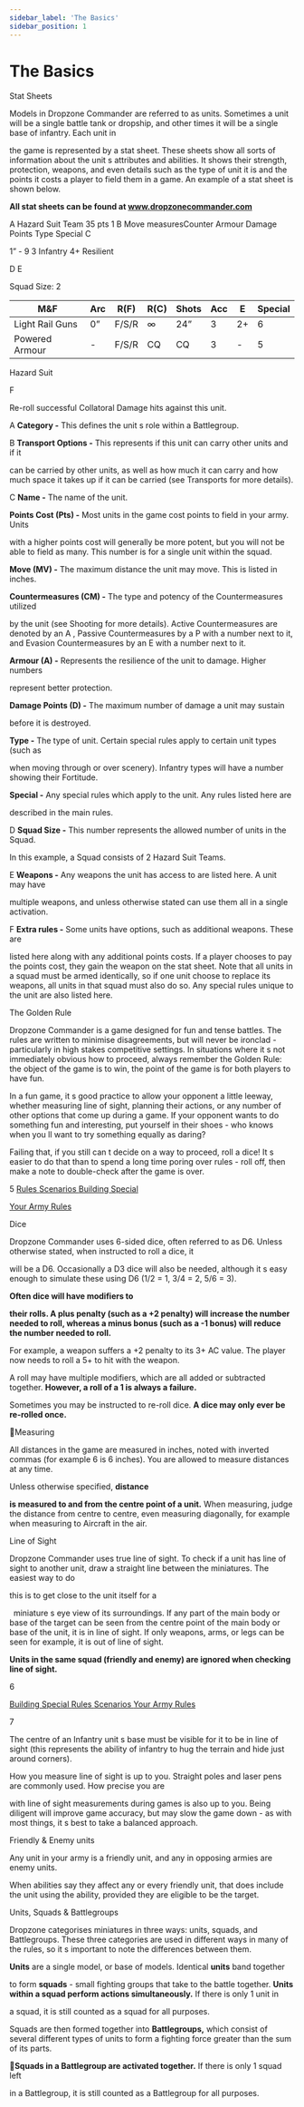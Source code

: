 ```yaml
---
sidebar_label: 'The Basics'
sidebar_position: 1
---
```


# The Basics

Stat Sheets

Models in Dropzone Commander are referred to as units. Sometimes a unit will be a single battle tank or dropship, and other times it will be a single base of infantry. Each unit in

the game is represented by a stat sheet. These sheets show all sorts of information about the unit s attributes and abilities. It shows their strength, protection, weapons, and even details such as the type of unit it is and the points it costs a player to field them in a game. An example of a stat sheet is shown below.

**All stat sheets can be found at www.dropzonecommander.com**

A Hazard Suit Team 35 pts 1 B Move measuresCounter  Armour Damage Points Type Special C

1” - 9 3 Infantry 4+ Resilient

D E

Squad Size: 2



|M&F|Arc|R(F)|R(C)|Shots|Acc|E|Special|
| - | - | - | - | - | - | - | - |
|Light Rail Guns|0”|F/S/R|∞|24”|3|2+|6|Focus-2, RW-1|
|Powered Armour|-|F/S/R|CQ|CQ|3|-|5|RW-1|
Hazard Suit

F

Re-roll successful Collatoral Damage hits against this unit.

A **Category -** This defines the unit s role within a Battlegroup.

B **Transport Options -** This represents if this unit can carry other units and if it

can be carried by other units, as well as how much it can carry and how much space it takes up if it can be carried (see Transports for more details).

C **Name -** The name of the unit.

**Points Cost (Pts) -** Most units in the game cost points to field in your army. Units

with a higher points cost will generally be more potent, but you will not be able to field as many. This number is for a single unit within the squad.

**Move (MV) -** The maximum distance the unit may move. This is listed in inches.

**Countermeasures (CM) -** The type and potency of the Countermeasures utilized

by the unit (see Shooting for more details). Active Countermeasures are denoted by an  A , Passive Countermeasures by a  P  with a number next to it, and Evasion Countermeasures by an  E  with a number next to it.

**Armour (A) -** Represents the resilience of the unit to damage. Higher numbers

represent better protection.

**Damage Points (D) -** The maximum number of damage a unit may sustain

before it is destroyed.

**Type -** The type of unit. Certain special rules apply to certain unit types (such as

when moving through or over scenery). Infantry types will have a number showing their Fortitude.

**Special -** Any special rules which apply to the unit. Any rules listed here are

described in the main rules.

D **Squad Size -** This number represents the allowed number of units in the Squad.

In this example, a Squad consists of 2 Hazard Suit Teams.

E **Weapons -** Any weapons the unit has access to are listed here. A unit may have

multiple weapons, and unless otherwise stated can use them all in a single activation.

F **Extra rules -** Some units have options, such as additional weapons. These are

listed here along with any additional points costs. If a player chooses to pay the points cost, they gain the weapon on the stat sheet. Note that all units in a squad must be armed identically, so if one unit choose to replace its weapons, all units in that squad must also do so. Any special rules unique to the unit are also listed here.

The Golden Rule

Dropzone Commander is a game designed for fun and tense battles. The rules are written to minimise disagreements, but will never be ironclad - particularly in high stakes competitive settings. In situations where it s not immediately obvious how to proceed, always remember the Golden Rule: the object of the game is to win, the point of the game is for both players to have fun.

In a fun game, it s good practice to allow your opponent a little leeway, whether measuring line of sight, planning their actions, or any number of other options that come up during a game. If your opponent wants to do something fun and interesting, put yourself in their shoes - who knows when you ll want to try something equally as daring?

Failing that, if you still can t decide on a way to proceed, roll a dice! It s easier to do that than to spend a long time poring over rules - roll off, then make a note to double-check after the game is over.

5
[Rules ](#_page3_x0.00_y595.28)[Scenarios ](#_page31_x0.00_y595.28)[Building ](#_page39_x0.00_y595.28)[ Special ](#_page41_x0.00_y595.28)

[Your Army](#_page39_x0.00_y595.28)[ Rules](#_page41_x0.00_y595.28)

Dice

Dropzone Commander uses 6-sided dice, often referred to as D6. Unless otherwise stated, when instructed to roll a dice, it

will be a D6. Occasionally a D3 dice will also be needed, although it s easy enough to simulate these using D6 (1/2 = 1, 3/4 = 2, 5/6 = 3).

**Often dice will have modifiers to**

**their rolls. A plus penalty (such as a +2 penalty) will increase the number needed to roll, whereas a minus bonus (such as a -1 bonus) will reduce the number needed to roll.**

For example, a weapon suffers a +2 penalty to its 3+ AC value. The player now needs to roll a 5+ to hit with the weapon.

A roll may have multiple modifiers, which are all added or subtracted together. **However, a roll of a 1 is always a failure.**

Sometimes you may be instructed to re-roll dice. **A dice may only ever be re-rolled once.**

Measuring

All distances in the game are measured in inches, noted with inverted commas (for example 6  is 6 inches). You are allowed to measure distances at any time.

Unless otherwise specified, **distance**

**is measured to and from the centre point of a unit.** When measuring, judge the distance from centre to centre, even measuring diagonally, for example when measuring to Aircraft in the air.

Line of Sight

Dropzone Commander uses true line of sight. To check if a unit has line of sight to another unit, draw a straight line between the miniatures. The easiest way to do

this is to get close to the unit itself for a

` `miniature s eye view  of its surroundings. If any part of the main body or base of the target can be seen from the centre point of the main body or base of the unit, it is in line of sight. If only weapons, arms, or legs can be seen for example, it is out of line of sight.

**Units in the same squad (friendly and enemy) are ignored when checking line of sight.**

6

[Building ](#_page39_x0.00_y595.28)[ Special ](#_page41_x0.00_y595.28)[Rules ](#_page3_x0.00_y595.28)[Scenarios ](#_page31_x0.00_y595.28)[Your Army](#_page39_x0.00_y595.28)[ Rules](#_page41_x0.00_y595.28)

7

The centre of an Infantry unit s base must be visible for it to be in line of sight (this represents the ability of infantry to hug the terrain and hide just around corners).

How you measure line of sight is up to you. Straight poles and laser pens are commonly used. How precise you are

with line of sight measurements during games is also up to you. Being diligent will improve game accuracy, but may slow the game down - as with most things, it s best to take a balanced approach.

Friendly & Enemy units

Any unit in your army is a friendly unit, and any in opposing armies are enemy units.

When abilities say they affect any or every friendly unit, that does include the unit using the ability, provided they are eligible to be the target.

Units, Squads & Battlegroups

Dropzone categorises miniatures in three ways: units, squads, and Battlegroups. These three categories are used in different ways in many of the rules, so it s important to note the differences between them.

**Units** are a single model, or base of models. Identical **units** band together

to form **squads** - small fighting groups that take to the battle together. **Units within a squad perform actions simultaneously.** If there is only 1 unit in

a squad, it is still counted as a squad for all purposes.

Squads are then formed together into **Battlegroups,** which consist of several different types of units to form a fighting force greater than the sum of its parts.

**Squads in a Battlegroup are activated together.** If there is only 1 squad left

in a Battlegroup, it is still counted as a Battlegroup for all purposes.
